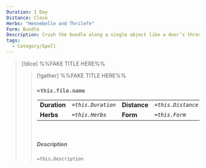 ```yaml
---
Duration: 1 Day
Distance: Close
Herbs: "Hennebelle and Thrilefe"
Form: Bundle
Description: Crush the bundle along a single object like a door’s threshold while holding in your mind the image of all allowed to pass. For 1 day, anyone you did not designate passing by will cause you to hear an alarm.
tags:
  - Category/Spell
---
```


>[!dice] %%FAKE TITLE HERE%%
>>[!gather]  %%FAKE TITLE HERE%%
>>### `=this.file.name`
>>|  | |  |  |
>>|--------|-------|-----|------|
>>| **Duration** | *`=this.Duration`* | **Distance** | *`=this.Distance`* |
>>| **Herbs** | *`=this.Herbs`* |  **Form**  | *`=this.Form`* |
>>
>>&nbsp;
>> 
>> ##### Description
>>`=this.Description`
>>

